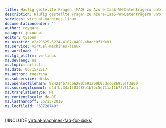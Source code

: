 ```yaml
---
title: Häufig gestellte Fragen (FAQ) zu Azure-IaaS-VM-Datenträgern unter Linux | Microsoft-Dokumentation
description: Häufig gestellte Fragen zu Azure-IaaS-VM-Datenträgern unter Linux und Premium-Datenträgern (verwaltet und nicht verwaltet)
services: virtual-machines-linux
documentationcenter: ''
author: roygara
manager: jeconnoc
editor: tysonn
ms.assetid: e2a20625-6224-4187-8401-abadc8f1de91
ms.service: virtual-machines-linux
ms.workload: ''
ms.tgt_pltfrm: vm-linux
ms.devlang: na
ms.topic: article
ms.date: 06/15/2017
ms.author: rogarana
ms.subservice: disks
ms.openlocfilehash: 924214b7acb6280c691200b05dcc68b95cef3d00
ms.sourcegitcommit: d4dfbc34a1f03488e1b7bc5e711a11b72c717ada
ms.translationtype: HT
ms.contentlocale: de-DE
ms.lasthandoff: 06/13/2019
ms.locfileid: "60728740"
---
```

[!INCLUDE [virtual-machines-faq-for-disks](../../../includes/virtual-machines-faq-for-disks.md)]
